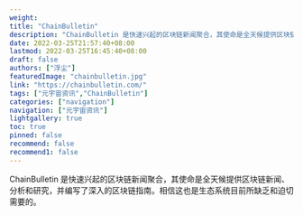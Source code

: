 ```yaml
---
weight: 
title: "ChainBulletin"
description: "ChainBulletin 是快速兴起的区块链新闻聚合，其使命是全天候提供区块链新闻、分析和研究，并编写了深入的区块链指南"
date: 2022-03-25T21:57:40+08:00
lastmod: 2022-03-25T16:45:40+08:00
draft: false
authors: ["浮尘"]
featuredImage: "chainbulletin.jpg"
link: "https://chainbulletin.com/"
tags: ["元宇宙资讯","ChainBulletin"]
categories: ["navigation"]
navigation: ["元宇宙资讯"]
lightgallery: true
toc: true
pinned: false
recommend: false
recommend1: false
---
```

ChainBulletin 是快速兴起的区块链新闻聚合，其使命是全天候提供区块链新闻、分析和研究，并编写了深入的区块链指南。相信这也是生态系统目前所缺乏和迫切需要的。